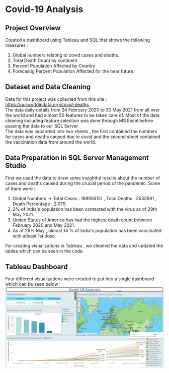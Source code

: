 # Covid-19 Analysis

## Project Overview
Created a dashboard using Tableau and SQL that shows the following measures : 
1. Global numbers relating to covid cases and deaths.
2. Total Death Count by continent
3. Percent Population Affected by Country
4. Forecastig Percent Population Affected for the near future.

## Dataset and Data Cleaning
Data for this project was collected from this site : https://ourworldindata.org/covid-deaths. <br>
The data daily details from 24 February 2020 to 30 May 2021 from all over the world and had almost 50 features to be taken care of. Most of the data cleaning including feature selection was done through MS Excel before passing the data to our SQL Server. <br>
The data was separeted into two sheets , the first contained the numbers for cases and deaths caused due to covid and the second sheet contained the vaccination data from around the world.

## Data Preparation in SQL Server Management Studio
First we used the data to draw some insightful results about the number of cases and deaths caused during the crucial period of the pandemic.
Some of them were : 
1. Global Numbers -> Total Cases : 169956151 , Total Deaths : 3533591 , Death Percentage : 2.079. <br>
2. 2% of India's population has been contacted with the virus as of 29th May 2021.<br>
3. United States of America has had the highest death count between February 2020 and May 2021.
4. As of 29% May , almost 14 % of India's population has been vaccinated with atleast 1st dose.

For creating visualizations in Tableau , we cleaned the data and updated the tables which can be seen in the code. 

## Tableau Dashboard
Four different visualizations were created to put into a single dashboard which can be seen below : 
![](dashboard.png)


